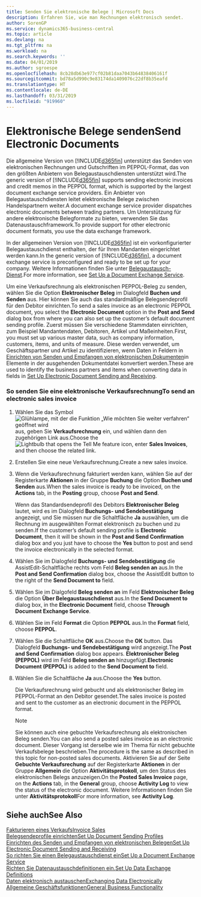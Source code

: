```yaml
---
title: Senden Sie elektronische Belege | Microsoft Docs
description: Erfahren Sie, wie man Rechnungen elektronisch sendet.
author: SorenGP
ms.service: dynamics365-business-central
ms.topic: article
ms.devlang: na
ms.tgt_pltfrm: na
ms.workload: na
ms.search.keywords: ''
ms.date: 04/01/2019
ms.author: sgroespe
ms.openlocfilehash: 8cb28db63e977cf02b81daa7043b64838406161f
ms.sourcegitcommit: bd78a5d990c9e83174da1409076c22df8b35eafd
ms.translationtype: HT
ms.contentlocale: de-DE
ms.lasthandoff: 03/31/2019
ms.locfileid: "919960"
---
```

# <a name="send-electronic-documents"></a><span data-ttu-id="e5903-103">Elektronische Belege senden</span><span class="sxs-lookup"><span data-stu-id="e5903-103">Send Electronic Documents</span></span>
<span data-ttu-id="e5903-104">Die allgemeine Version von [!INCLUDE[d365fin](includes/d365fin_md.md)] unterstützt das Senden von elektronischen Rechnungen und Gutschriften im PEPPOL-Format, das von den größten Anbietern von Belegaustauschdiensten unterstützt wird.</span><span class="sxs-lookup"><span data-stu-id="e5903-104">The generic version of [!INCLUDE[d365fin](includes/d365fin_md.md)] supports sending electronic invoices and credit memos in the PEPPOL format, which is supported by the largest document exchange service providers.</span></span> <span data-ttu-id="e5903-105">Ein Anbieter von Belegaustauschdiensten leitet elektronische Belege zwischen Handelspartnern weiter.</span><span class="sxs-lookup"><span data-stu-id="e5903-105">A document exchange service provider dispatches electronic documents between trading partners.</span></span> <span data-ttu-id="e5903-106">Um Unterstützung für andere elektronische Belegformate zu bieten, verwenden Sie das Datenaustauschframework.</span><span class="sxs-lookup"><span data-stu-id="e5903-106">To provide support for other electronic document formats, you use the data exchange framework.</span></span>  

 <span data-ttu-id="e5903-107">In der allgemeinen Version von [!INCLUDE[d365fin](includes/d365fin_md.md)] ist ein vorkonfigurierter Belegaustauschdienst enthalten, der für Ihren Mandanten eingerichtet werden kann.</span><span class="sxs-lookup"><span data-stu-id="e5903-107">In the generic version of [!INCLUDE[d365fin](includes/d365fin_md.md)], a document exchange service is preconfigured and ready to be set up for your company.</span></span> <span data-ttu-id="e5903-108">Weitere Informationen finden Sie unter [Belegaustausch-Dienst](across-how-to-set-up-a-document-exchange-service.md).</span><span class="sxs-lookup"><span data-stu-id="e5903-108">For more information, see [Set Up a Document Exchange Service](across-how-to-set-up-a-document-exchange-service.md).</span></span>  

 <span data-ttu-id="e5903-109">Um eine Verkaufsrechnung als elektronischen PEPPOL-Beleg zu senden, wählen Sie die Option **Elektronischer Beleg** im Dialogfeld **Buchen und Senden** aus. Hier können Sie auch das standardmäßige Belegsendeprofil für den Debitor einrichten.</span><span class="sxs-lookup"><span data-stu-id="e5903-109">To send a sales invoice as an electronic PEPPOL document, you select the **Electronic Document** option in the **Post and Send** dialog box from where you can also set up the customer’s default document sending profile.</span></span> <span data-ttu-id="e5903-110">Zuerst müssen Sie verschiedene Stammdaten einrichten, zum Beispiel Mandantendaten, Debitoren, Artikel und Maßeinheiten.</span><span class="sxs-lookup"><span data-stu-id="e5903-110">First, you must set up various master data, such as company information, customers, items, and units of measure.</span></span> <span data-ttu-id="e5903-111">Diese werden verwendet, um Geschäftspartner und Artikel zu identifizieren, wenn Daten in Feldern in [Einrichten von Senden und Empfangen von elektronischen Dokumenten](across-how-to-set-up-electronic-document-sending-and-receiving.md)in Elemente in der ausgehenden Dokumentdatei konvertiert werden.</span><span class="sxs-lookup"><span data-stu-id="e5903-111">These are used to identify the business partners and items when converting data in fields in [Set Up Electronic Document Sending and Receiving](across-how-to-set-up-electronic-document-sending-and-receiving.md).</span></span>  

### <a name="to-send-an-electronic-sales-invoice"></a><span data-ttu-id="e5903-112">So senden Sie eine elektronische Verkaufsrechnung</span><span class="sxs-lookup"><span data-stu-id="e5903-112">To send an electronic sales invoice</span></span>  

1.  <span data-ttu-id="e5903-113">Wählen Sie das Symbol ![Glühlampe, mit der die Funktion „Wie möchten Sie weiter verfahren“ geöffnet wird](media/ui-search/search_small.png "Wie möchten Sie weiter verfahren?") aus, geben Sie **Verkaufsrechnung** ein, und wählen dann den zugehörigen Link aus.</span><span class="sxs-lookup"><span data-stu-id="e5903-113">Choose the ![Lightbulb that opens the Tell Me feature](media/ui-search/search_small.png "Tell me what you want to do") icon, enter **Sales Invoices**, and then choose the related link.</span></span>  

2.  <span data-ttu-id="e5903-114">Erstellen Sie eine neue Verkaufsrechnung.</span><span class="sxs-lookup"><span data-stu-id="e5903-114">Create a new sales invoice.</span></span>  

3.  <span data-ttu-id="e5903-115">Wenn die Verkaufsrechnung fakturiert werden kann, wählen Sie auf der Registerkarte **Aktionen** in der Gruppe **Buchung** die Option **Buchen und Senden** aus.</span><span class="sxs-lookup"><span data-stu-id="e5903-115">When the sales invoice is ready to be invoiced, on the **Actions** tab, in the **Posting** group, choose **Post and Send**.</span></span>  

     <span data-ttu-id="e5903-116">Wenn das Standardsendeprofil des Debitors **Elektronischer Beleg** lautet, wird es im Dialogfeld **Buchungs- und Sendebestätigung** angezeigt, und Sie müssen nur die Schaltfläche **Ja** auswählen, um die Rechnung im ausgewählten Format elektronisch zu buchen und zu senden.</span><span class="sxs-lookup"><span data-stu-id="e5903-116">If the customer’s default sending profile is **Electronic Document**, then it will be shown in the **Post and Send Confirmation** dialog box and you just have to choose the **Yes** button to post and send the invoice electronically in the selected format.</span></span>  

4.  <span data-ttu-id="e5903-117">Wählen Sie im Dialogfeld **Buchungs- und Sendebestätigung** die AssistEdit-Schaltfläche rechts vom Feld **Beleg senden an** aus.</span><span class="sxs-lookup"><span data-stu-id="e5903-117">In the **Post and Send Confirmation** dialog box, choose the AssistEdit button to the right of the **Send Document to** field.</span></span>  

5.  <span data-ttu-id="e5903-118">Wählen Sie im Dialgofeld **Beleg senden an** im Feld **Elektronischer Beleg** die Option **Über Belegaustauschdienst** aus.</span><span class="sxs-lookup"><span data-stu-id="e5903-118">In the **Send Document to** dialog box, in the **Electronic Document** field, choose **Through Document Exchange Service**.</span></span>  

6.  <span data-ttu-id="e5903-119">Wählen Sie im Feld **Format** die Option **PEPPOL** aus.</span><span class="sxs-lookup"><span data-stu-id="e5903-119">In the **Format** field, choose **PEPPOL**.</span></span>  

7.  <span data-ttu-id="e5903-120">Wählen Sie die Schaltfläche **OK** aus.</span><span class="sxs-lookup"><span data-stu-id="e5903-120">Choose the **OK** button.</span></span> <span data-ttu-id="e5903-121">Das Dialogfeld **Buchungs- und Sendebestätigung** wird angezeigt.</span><span class="sxs-lookup"><span data-stu-id="e5903-121">The **Post and Send Confirmation** dialog box appears.</span></span> <span data-ttu-id="e5903-122">**Elektronischer Beleg (PEPPOL)** wird im Feld **Beleg senden an** hinzugefügt.</span><span class="sxs-lookup"><span data-stu-id="e5903-122">**Electronic Document (PEPPOL)** is added to the **Send Document to** field.</span></span>  

8.  <span data-ttu-id="e5903-123">Wählen Sie die Schaltfläche **Ja** aus.</span><span class="sxs-lookup"><span data-stu-id="e5903-123">Choose the **Yes** button.</span></span>  

     <span data-ttu-id="e5903-124">Die Verkaufsrechnung wird gebucht und als elektronischer Beleg im PEPPOL-Format an den Debitor gesendet.</span><span class="sxs-lookup"><span data-stu-id="e5903-124">The sales invoice is posted and sent to the customer as an electronic document in the PEPPOL format.</span></span>  

    > [!NOTE]  
    >  <span data-ttu-id="e5903-125">Sie können auch eine gebuchte Verkaufsrechnung als elektronischen Beleg senden.</span><span class="sxs-lookup"><span data-stu-id="e5903-125">You can also send a posted sales invoice as an electronic document.</span></span> <span data-ttu-id="e5903-126">Dieser Vorgang ist derselbe wie im Thema für nicht gebuchte Verkaufsbelege beschrieben.</span><span class="sxs-lookup"><span data-stu-id="e5903-126">The procedure is the same as described in this topic for non-posted sales documents.</span></span> <span data-ttu-id="e5903-127">Aktivieren Sie auf der Seite **Gebuchte Verkaufsrechung** auf der Registerkarte **Aktionen** in der Gruppe **Allgemein** die Option **Aktivitätsprotokoll**, um den Status des elektronischen Belegs anzuzeigen.</span><span class="sxs-lookup"><span data-stu-id="e5903-127">On the **Posted Sales Invoice** page, on the **Actions** tab, in the **General** group, choose **Activity Log** to view the status of the electronic document.</span></span> <span data-ttu-id="e5903-128">Weitere Informationen finden Sie unter **Aktivitätsprotokoll**</span><span class="sxs-lookup"><span data-stu-id="e5903-128">For more information, see **Activity Log**.</span></span>  

## <a name="see-also"></a><span data-ttu-id="e5903-129">Siehe auch</span><span class="sxs-lookup"><span data-stu-id="e5903-129">See Also</span></span>  
[<span data-ttu-id="e5903-130">Fakturieren eines Verkaufs</span><span class="sxs-lookup"><span data-stu-id="e5903-130">Invoice Sales</span></span>](sales-how-invoice-sales.md)  
[<span data-ttu-id="e5903-131">Belegsendeprofile einrichten</span><span class="sxs-lookup"><span data-stu-id="e5903-131">Set Up Document Sending Profiles</span></span>](sales-how-setup-document-send-profiles.md)  
[<span data-ttu-id="e5903-132">Einrichten des Senden und Empfangen von elektronischen Belegen</span><span class="sxs-lookup"><span data-stu-id="e5903-132">Set Up Electronic Document Sending and Receiving</span></span>](across-how-to-set-up-electronic-document-sending-and-receiving.md)  
[<span data-ttu-id="e5903-133">So richten Sie einen Belegaustauschdienst ein</span><span class="sxs-lookup"><span data-stu-id="e5903-133">Set Up a Document Exchange Service</span></span>](across-how-to-set-up-a-document-exchange-service.md)  
[<span data-ttu-id="e5903-134">Richten Sie Datenaustauschdefinitionen ein.</span><span class="sxs-lookup"><span data-stu-id="e5903-134">Set Up Data Exchange Definitions</span></span>](across-how-to-set-up-data-exchange-definitions.md)  
[<span data-ttu-id="e5903-135">Daten elektronisch austauschen</span><span class="sxs-lookup"><span data-stu-id="e5903-135">Exchanging Data Electronically</span></span>](across-data-exchange.md)  
[<span data-ttu-id="e5903-136">Allgemeine Geschäftsfunktionen</span><span class="sxs-lookup"><span data-stu-id="e5903-136">General Business Functionality</span></span>](ui-across-business-areas.md)  

